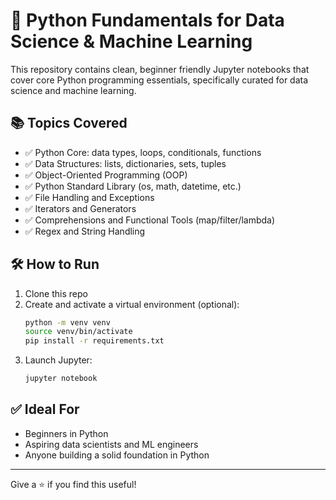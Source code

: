 # 🐍 Python Fundamentals for Data Science & Machine Learning

This repository contains clean, beginner friendly Jupyter notebooks that cover core Python programming essentials, specifically curated for data science and machine learning.

## 📚 Topics Covered

- ✅ Python Core: data types, loops, conditionals, functions
- ✅ Data Structures: lists, dictionaries, sets, tuples
- ✅ Object-Oriented Programming (OOP)
- ✅ Python Standard Library (os, math, datetime, etc.)
- ✅ File Handling and Exceptions
- ✅ Iterators and Generators
- ✅ Comprehensions and Functional Tools (map/filter/lambda)
- ✅ Regex and String Handling


## 🛠 How to Run

1. Clone this repo
2. Create and activate a virtual environment (optional):
    ```bash
    python -m venv venv
    source venv/bin/activate
    pip install -r requirements.txt
    ```
3. Launch Jupyter:
    ```bash
    jupyter notebook
    ```

## ✅ Ideal For

- Beginners in Python
- Aspiring data scientists and ML engineers
- Anyone building a solid foundation in Python
---

Give a ⭐ if you find this useful!


